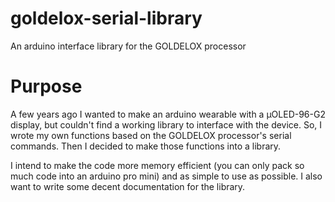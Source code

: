 # goldelox-serial-library
An arduino interface library for the GOLDELOX processor

# Purpose
A few years ago I wanted to make an arduino wearable with a µOLED-96-G2 display, but couldn't find a working library to interface with the device.
So, I wrote my own functions based on the GOLDELOX processor's serial commands.
Then I decided to make those functions into a library.

I intend to make the code more memory efficient (you can only pack so much code into an arduino pro mini) and as simple to use as possible.
I also want to write some decent documentation for the library.
